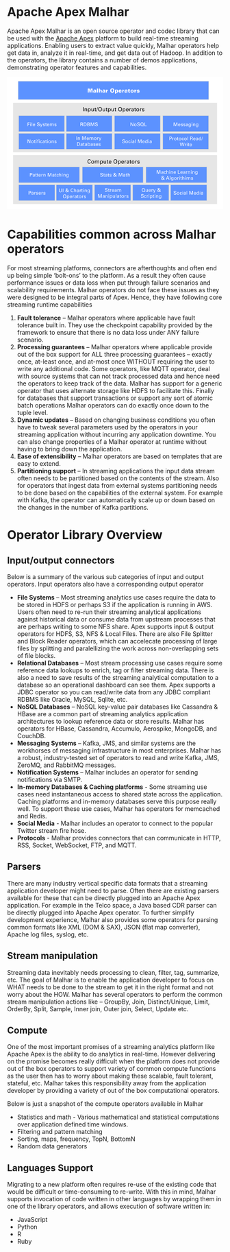 Apache Apex Malhar
================================================================================

Apache Apex Malhar is an open source operator and codec library that can be used with the [Apache Apex](http://apex.apache.org/) platform to build real-time streaming applications.  Enabling users to extract value quickly, Malhar operators help get data in, analyze it in real-time, and get data out of Hadoop.  In addition to the operators, the library contains a number of demos applications, demonstrating operator features and capabilities.

![MalharDiagram](images/malhar-operators.png)

# Capabilities common across Malhar operators

For most streaming platforms, connectors are afterthoughts and often end up being simple ‘bolt-ons’ to the platform. As a result they often cause performance issues or data loss when put through failure scenarios and scalability requirements. Malhar operators do not face these issues as they were designed to be integral parts of Apex. Hence, they have following core streaming runtime capabilities

1.  **Fault tolerance** – Malhar operators where applicable have fault tolerance built in. They use the checkpoint capability provided by the framework to ensure that there is no data loss under ANY failure scenario.
2.  **Processing guarantees** – Malhar operators where applicable provide out of the box support for ALL three processing guarantees – exactly once, at-least once, and at-most once WITHOUT requiring the user to write any additional code.  Some operators, like MQTT operator, deal with source systems that can not track processed data and hence need the operators to keep track of the data.  Malhar has support for a generic operator that uses alternate storage like HDFS to facilitate this.  Finally for databases that support transactions or support any sort of atomic batch operations Malhar operators can do exactly once down to the tuple level.
3.  **Dynamic updates** – Based on changing business conditions you often have to tweak several parameters used by the operators in your streaming application without incurring any application downtime. You can also change properties of a Malhar operator at runtime without having to bring down the application.
4.  **Ease of extensibility** – Malhar operators are based on templates that are easy to extend.
5.  **Partitioning support** – In streaming applications the input data stream often needs to be partitioned based on the contents of the stream. Also for operators that ingest data from external systems partitioning needs to be done based on the capabilities of the external system.  For example with Kafka, the operator can automatically scale up or down based on the changes in the number of Kafka partitions.

# Operator Library Overview

## Input/output connectors

Below is a summary of the various sub categories of input and output operators. Input operators also have a corresponding output operator

*   **File Systems** – Most streaming analytics use cases require the data to be stored in HDFS or perhaps S3 if the application is running in AWS.  Users often need to re-run their streaming analytical applications against historical data or consume data from upstream processes that are perhaps writing to some NFS share.  Apex supports input & output operators for HDFS, S3, NFS & Local Files.  There are also File Splitter and Block Reader operators, which can accelecate processing of large files by splitting and paralellizing the work across non-overlapping sets of file blocks.
*   **Relational Databases** – Most stream processing use cases require some reference data lookups to enrich, tag or filter streaming data. There is also a need to save results of the streaming analytical computation to a database so an operational dashboard can see them. Apex supports a JDBC operator so you can read/write data from any JDBC compliant RDBMS like Oracle, MySQL, Sqlite, etc.
*   **NoSQL Databases** – NoSQL key-value pair databases like Cassandra & HBase are a common part of streaming analytics application architectures to lookup reference data or store results.  Malhar has operators for HBase, Cassandra, Accumulo, Aerospike, MongoDB, and CouchDB.
*   **Messaging Systems** – Kafka, JMS, and similar systems are the workhorses of messaging infrastructure in most enterprises.  Malhar has a robust, industry-tested set of operators to read and write Kafka, JMS, ZeroMQ, and RabbitMQ messages.
*   **Notification Systems** – Malhar includes an operator for sending notifications via SMTP.
*   **In-memory Databases & Caching platforms** - Some streaming use cases need instantaneous access to shared state across the application. Caching platforms and in-memory databases serve this purpose really well. To support these use cases, Malhar has operators for memcached and Redis.
*   **Social Media** - Malhar includes an operator to connect to the popular Twitter stream fire hose.
*   **Protocols** - Malhar provides connectors that can communicate in HTTP, RSS, Socket, WebSocket, FTP, and MQTT.

## Parsers

There are many industry vertical specific data formats that a streaming application developer might need to parse. Often there are existing parsers available for these that can be directly plugged into an Apache Apex application. For example in the Telco space, a Java based CDR parser can be directly plugged into Apache Apex operator. To further simplify development experience, Malhar also provides some operators for parsing common formats like XML (DOM & SAX), JSON (flat map converter), Apache log files, syslog, etc.

## Stream manipulation

Streaming data inevitably needs processing to clean, filter, tag, summarize, etc. The goal of Malhar is to enable the application developer to focus on WHAT needs to be done to the stream to get it in the right format and not worry about the HOW.  Malhar has several operators to perform the common stream manipulation actions like – GroupBy, Join, Distinct/Unique, Limit, OrderBy, Split, Sample, Inner join, Outer join, Select, Update etc.

## Compute

One of the most important promises of a streaming analytics platform like Apache Apex is the ability to do analytics in real-time. However delivering on the promise becomes really difficult when the platform does not provide out of the box operators to support variety of common compute functions as the user then has to worry about making these scalable, fault tolerant, stateful, etc.  Malhar takes this responsibility away from the application developer by providing a variety of out of the box computational operators.

Below is just a snapshot of the compute operators available in Malhar

*   Statistics and math - Various mathematical and statistical computations over application defined time windows.
*   Filtering and pattern matching
*   Sorting, maps, frequency, TopN, BottomN
*   Random data generators

## Languages Support

Migrating to a new platform often requires re-use of the existing code that would be difficult or time-consuming to re-write.  With this in mind, Malhar supports invocation of code written in other languages by wrapping them in one of the library operators, and allows execution of software written in:

* JavaScript
* Python
* R
* Ruby